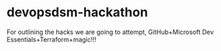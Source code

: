 # devopsdsm-hackathon
For outlining the hacks we are going to attempt, GitHub+Microsoft Dev Essentials+Terraform+magic!!!
